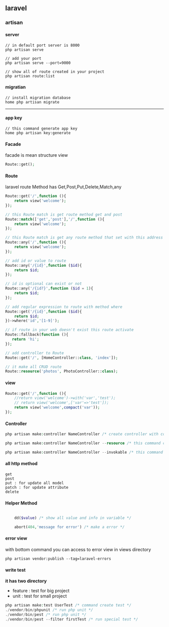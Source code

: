 ## laravel

### artisan

#### server
```
// in default port server is 8000
php artisan serve

// add your port
php artisan serve --port=9000 

// show all of route created in your project
php artisan route:list
```

#### migratian
```
// install migration database
home php artisan migrate
```
---
#### app key
```
// this command generate app key
home php artisan key:generate
```

#### Facade
facade is mean structure view
```php
Route::get();
```

#### Route
laravel route Method has Get,Post,Put,Delete,Match,any

```php
Route::get('/',function (){
    return view('welcome');
});

// this Route match is get route method get and post
Route::match(['get','post'],'/',function (){
    return view('welcome');
});

// this Route match is get any route method that set with this address
Route::any('/',function (){
    return view('welcome');
});

// add id or value to route
Route::any('/{id}',function ($id){
    return $id;
});

// id is optional can exist or not
Route::any('/{id?}',function ($id = 1){
    return $id;
});

// add regular expression to route with method where
Route::get('/{id}',function ($id){
    return $id;
})->where('id','[1-9]');

// if route in your web doesn't exist this route activate
Route::fallback(function (){
   return 'hi';  
});

// add controller to Route
Route::get('/', [HomeController::class, 'index']);

// it make all CRUD route 
Route::resource('photos', PhotoController::class);
```

#### view
```php
Route::get('/',function (){
    //return view('welcome')->with('var','test');
    // return view('welcome',['var'=>'test']);
    return view('welcome',compact('var'));
});
```

#### Controller
```php
php artisan make:controller NameController /* create controller with command */

php artisan make:controller NameController --resource /* this command create a controller for CRUD */

php artisan make:controller NameController --invokable /* this command create a controller for performs one action */
```

#### all http method
```
get
post
put : for update all model
patch : for update attribute
delete
```

#### Helper Method
```php

    dd($value) /* show all value and info in variable */

    abort(404,'message for error') /* make a error */
```

#### error view
with bottom command you can access to error view in views directory
```
php artisan vendor:publish --tag=laravel-errors
```

#### write test
**it has two directory**
* feature : test for big project
* unit : test for small project

```php
php artisan make:test UserTest /* command create test */
./vendor/bin/phpunit /* run php unit */
./vendor/bin/pest /* run php unit */
./vendor/bin/pest --filter firstTest /* run special test */
```